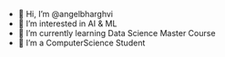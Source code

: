 - 👋 Hi, I’m @angelbharghvi
- 👀 I’m interested in AI & ML
- 🌱 I’m currently learning Data Science Master Course
- 💞️ I’m a ComputerScience Student
  

<!---
angelbharghvi/angelbharghvi is a ✨ special ✨ repository because its `README.md` (this file) appears on your GitHub profile.
You can click the Preview link to take a look at your changes.
--->
